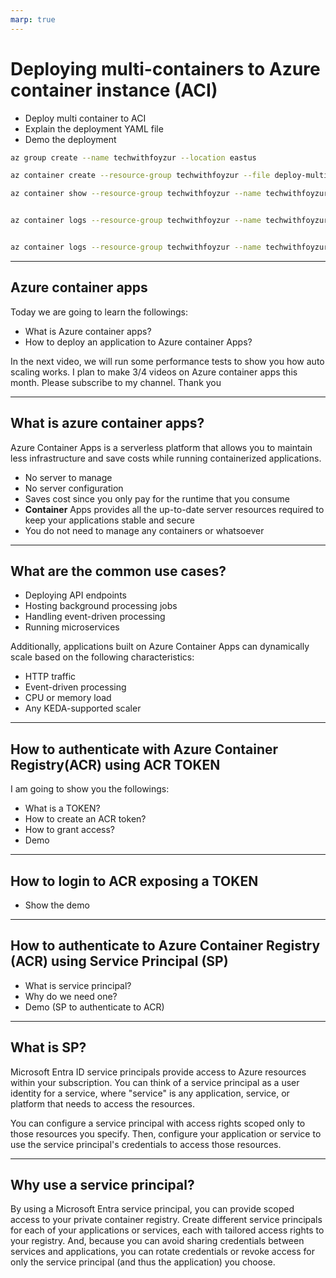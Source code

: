 ```yaml
---
marp: true
---
```


# Deploying multi-containers to Azure container instance (ACI)

- Deploy multi container to ACI
- Explain the deployment YAML file
- Demo the deployment

```bash
az group create --name techwithfoyzur --location eastus

az container create --resource-group techwithfoyzur --file deploy-multicontainer-aci.yaml

az container show --resource-group techwithfoyzur --name techwithfoyzur --output table


az container logs --resource-group techwithfoyzur --name techwithfoyzur --container-name techwithfoyzur-main


az container logs --resource-group techwithfoyzur --name techwithfoyzur --container-name techwithfoyzur-sidecar
```

---

## Azure container apps

Today we are going to learn the followings:

- What is Azure container apps?
- How to deploy an application to Azure container Apps?

In the next video, we will run some performance tests to show you how auto scaling works. I plan to make 3/4 videos on Azure container apps this month. Please subscribe to my channel. Thank you

---

## What is azure container apps?

Azure Container Apps is a serverless platform that allows you to maintain less infrastructure and save costs while running containerized applications. 

- No server to manage
- No server configuration
- Saves cost since you only pay for the runtime that you consume
- **Container** Apps provides all the up-to-date server resources required to keep your applications stable and secure
- You do not need to manage any containers or whatsoever

---

## What are the common use cases?

- Deploying API endpoints
- Hosting background processing jobs
- Handling event-driven processing
- Running microservices

Additionally, applications built on Azure Container Apps can dynamically scale based on the following characteristics:

- HTTP traffic
- Event-driven processing
- CPU or memory load
- Any KEDA-supported scaler

---

## How to authenticate with Azure Container Registry(ACR) using ACR TOKEN

I am going to show you the followings:

- What is a TOKEN?
- How to create an ACR token?
- How to grant access?
- Demo

---

## How to login to ACR exposing a TOKEN

- Show the demo

---

## How to authenticate to Azure Container Registry (ACR) using Service Principal (SP)

- What is service principal?
- Why do we need one?
- Demo (SP to authenticate to ACR)

---

## What is SP?

Microsoft Entra ID service principals provide access to Azure resources within your subscription. You can think of a service principal as a user identity for a service, where "service" is any application, service, or platform that needs to access the resources.

You can configure a service principal with access rights scoped only to those resources you specify. Then, configure your application or service to use the service principal's credentials to access those resources.

---

## Why use a service principal?

By using a Microsoft Entra service principal, you can provide scoped access to your private container registry. Create different service principals for each of your applications or services, each with tailored access rights to your registry. And, because you can avoid sharing credentials between services and applications, you can rotate credentials or revoke access for only the service principal (and thus the application) you choose.
